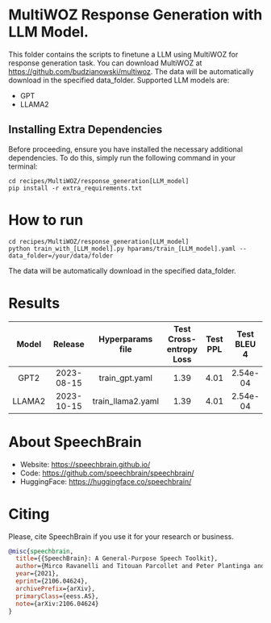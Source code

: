 # MultiWOZ Response Generation with LLM Model.
This folder contains the scripts to finetune a LLM using MultiWOZ for response generation task.
You can download MultiWOZ at https://github.com/budzianowski/multiwoz.
The data will be automatically download in the specified data_folder.
Supported LLM models are:
 - GPT
 - LLAMA2


## Installing Extra Dependencies

Before proceeding, ensure you have installed the necessary additional dependencies. To do this, simply run the following command in your terminal:

```
cd recipes/MultiWOZ/response_generation[LLM_model]
pip install -r extra_requirements.txt
```

# How to run
```
cd recipes/MultiWOZ/response_generation[LLM_model]
python train_with_[LLM_model].py hparams/train_[LLM_model].yaml --data_folder=/your/data/folder
```
The data will be automatically download in the specified data_folder.


# Results

| Model | Release | Hyperparams file | Test Cross-entropy Loss | Test PPL | Test BLEU 4| HuggingFace link | Full model link | GPUs |
|:-------------:|:-------------:|:---------------------------:| :-----:| :-----:| :-----:| :-----:| :--------:|:--------:|
| GPT2 | 2023-08-15 | train_gpt.yaml |  1.39 |  4.01 | 2.54e-04 |[model](https://huggingface.co/speechbrain/MultiWOZ-GPT-Response_Generation) | [model](https://www.dropbox.com/sh/vm8f5iavohr4zz9/AACrkOxXuxsrvJy4Cjpih9bQa?dl=0) | 1xV100 16GB |
| LLAMA2 | 2023-10-15 | train_llama2.yaml |  1.39 |  4.01 | 2.54e-04 |[model](https://huggingface.co/speechbrain/MultiWOZ-GPT-Response_Generation) | [model](https://www.dropbox.com/sh/vm8f5iavohr4zz9/AACrkOxXuxsrvJy4Cjpih9bQa?dl=0) | 1xV100 16GB |




# **About SpeechBrain**
- Website: https://speechbrain.github.io/
- Code: https://github.com/speechbrain/speechbrain/
- HuggingFace: https://huggingface.co/speechbrain/

# **Citing**
Please, cite SpeechBrain if you use it for your research or business.

```bibtex
@misc{speechbrain,
  title={{SpeechBrain}: A General-Purpose Speech Toolkit},
  author={Mirco Ravanelli and Titouan Parcollet and Peter Plantinga and Aku Rouhe and Samuele Cornell and Loren Lugosch and Cem Subakan and Nauman Dawalatabad and Abdelwahab Heba and Jianyuan Zhong and Ju-Chieh Chou and Sung-Lin Yeh and Szu-Wei Fu and Chien-Feng Liao and Elena Rastorgueva and François Grondin and William Aris and Hwidong Na and Yan Gao and Renato De Mori and Yoshua Bengio},
  year={2021},
  eprint={2106.04624},
  archivePrefix={arXiv},
  primaryClass={eess.AS},
  note={arXiv:2106.04624}
}
```
